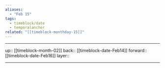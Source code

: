 ```yaml
---
aliases:
  - "Feb 15"
tags:
  - timeblock/date
  - temporalanchor
related: "[[timeblock-monthday-15]]"
---
```




***

up:: [[timeblock-month-02]]
back:: [[timeblock-date-Feb14]]
forward:: [[timeblock-date-Feb16]]
layer:: 

***
